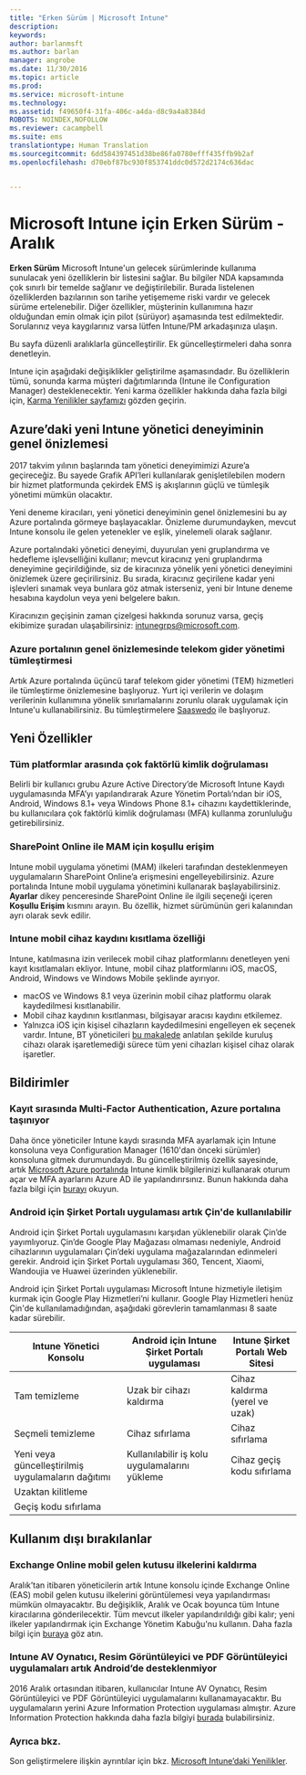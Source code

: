 ```yaml
---
title: "Erken Sürüm | Microsoft Intune"
description: 
keywords: 
author: barlanmsft
ms.author: barlan
manager: angrobe
ms.date: 11/30/2016
ms.topic: article
ms.prod: 
ms.service: microsoft-intune
ms.technology: 
ms.assetid: f49650f4-31fa-406c-a4da-d8c9a4a8384d
ROBOTS: NOINDEX,NOFOLLOW
ms.reviewer: cacampbell
ms.suite: ems
translationtype: Human Translation
ms.sourcegitcommit: 6dd584397451d38be86fa0780efff435ffb9b2af
ms.openlocfilehash: d70ebf87bc930f853741ddc0d572d2174c636dac


---
```


# <a name="the-early-edition-for-microsoft-intune---december"></a>Microsoft Intune için Erken Sürüm - Aralık

**Erken Sürüm** Microsoft Intune'un gelecek sürümlerinde kullanıma sunulacak yeni özelliklerin bir listesini sağlar. Bu bilgiler NDA kapsamında çok sınırlı bir temelde sağlanır ve değiştirilebilir. Burada listelenen özelliklerden bazılarının son tarihe yetişememe riski vardır ve gelecek sürüme ertelenebilir. Diğer özellikler, müşterinin kullanımına hazır olduğundan emin olmak için pilot (sürüyor) aşamasında test edilmektedir. Sorularınız veya kaygılarınız varsa lütfen Intune/PM arkadaşınıza ulaşın.

Bu sayfa düzenli aralıklarla güncelleştirilir. Ek güncelleştirmeleri daha sonra denetleyin.

Intune için aşağıdaki değişiklikler geliştirilme aşamasındadır. Bu özelliklerin tümü, sonunda karma müşteri dağıtımlarında (Intune ile Configuration Manager) desteklenecektir. Yeni karma özellikler hakkında daha fazla bilgi için, [Karma Yenilikler sayfamızı](https://technet.microsoft.com/en-US/library/mt718155(TechNet.10).aspx) gözden geçirin.

<!--736542-->
## <a name="public-preview-of-the-new-intune-admin-experience-on-azure"></a>Azure’daki yeni Intune yönetici deneyiminin genel önizlemesi

2017 takvim yılının başlarında tam yönetici deneyimimizi Azure’a geçireceğiz. Bu sayede Grafik API’leri kullanılarak genişletilebilen modern bir hizmet platformunda çekirdek EMS iş akışlarının güçlü ve tümleşik yönetimi mümkün olacaktır.

Yeni deneme kiracıları, yeni yönetici deneyiminin genel önizlemesini bu ay Azure portalında görmeye başlayacaklar. Önizleme durumundayken, mevcut Intune konsolu ile gelen yetenekler ve eşlik, yinelemeli olarak sağlanır.

Azure portalındaki yönetici deneyimi, duyurulan yeni gruplandırma ve hedefleme işlevselliğini kullanır; mevcut kiracınız yeni gruplandırma deneyimine geçirildiğinde, siz de kiracınıza yönelik yeni yönetici deneyimini önizlemek üzere geçirilirsiniz. Bu sırada, kiracınız geçirilene kadar yeni işlevleri sınamak veya bunlara göz atmak isterseniz, yeni bir Intune deneme hesabına kaydolun veya yeni belgelere bakın.

Kiracınızın geçişinin zaman çizelgesi hakkında sorunuz varsa, geçiş ekibimize şuradan ulaşabilirsiniz: [intunegrps@microsoft.com](mailto:intunegrps@microsoft.com).

### <a name="telecom-expense-management-integration-in-public-preview-of-azure-portal--747605--"></a>Azure portalının genel önizlemesinde telekom gider yönetimi tümleştirmesi<!--747605-->
Artık Azure portalında üçüncü taraf telekom gider yönetimi (TEM) hizmetleri ile tümleştirme önizlemesine başlıyoruz. Yurt içi verilerin ve dolaşım verilerinin kullanımına yönelik sınırlamalarını zorunlu olarak uygulamak için Intune'u kullanabilirsiniz. Bu tümleştirmelere [Saaswedo](http://www.saaswedo.com) ile başlıyoruz.

## <a name="new-capabilities"></a>Yeni Özellikler

### <a name="multi-factor-authentication-across-all-platforms---747590--"></a>Tüm platformlar arasında çok faktörlü kimlik doğrulaması <!--747590-->
Belirli bir kullanıcı grubu Azure Active Directory’de Microsoft Intune Kaydı uygulamasında MFA’yı yapılandırarak Azure Yönetim Portalı’ndan bir iOS, Android, Windows 8.1+ veya Windows Phone 8.1+ cihazını kaydettiklerinde, bu kullanıcılara çok faktörlü kimlik doğrulaması (MFA) kullanma zorunluluğu getirebilirsiniz.

### <a name="conditional-access-for-mam-with-sharepoint-online---vso-679339--"></a>SharePoint Online ile MAM için koşullu erişim <!--VSO 679339-->
Intune mobil uygulama yönetimi (MAM) ilkeleri tarafından desteklenmeyen uygulamaların SharePoint Online’a erişmesini engelleyebilirsiniz.  Azure portalında Intune mobil uygulama yönetimini kullanarak başlayabilirsiniz. __Ayarlar__ dikey penceresinde SharePoint Online ile ilgili seçeneği içeren __Koşullu Erişim__ kısmını arayın. Bu özellik, hizmet sürümünün geri kalanından ayrı olarak sevk edilir.

### <a name="ability-to-restrict-intune-mobile-device-enrollment"></a>Intune mobil cihaz kaydını kısıtlama özelliği
Intune, katılmasına izin verilecek mobil cihaz platformlarını denetleyen yeni kayıt kısıtlamaları ekliyor. Intune, mobil cihaz platformlarını iOS, macOS, Android, Windows ve Windows Mobile şeklinde ayırıyor. 
* macOS ve Windows 8.1 veya üzerinin mobil cihaz platformu olarak kaydedilmesi kısıtlanabilir. 
* Mobil cihaz kaydının kısıtlanması, bilgisayar aracısı kaydını etkilemez. 
* Yalnızca iOS için kişisel cihazların kaydedilmesini engelleyen ek seçenek vardır. Intune, BT yöneticileri [bu makalede](https://docs.microsoft.com/en-us/intune/deploy-use/manage-corporate-owned-devices) anlatılan şekilde kuruluş cihazı olarak işaretlemediği sürece tüm yeni cihazları kişisel cihaz olarak işaretler.


## <a name="notices"></a>Bildirimler

### <a name="multi-factor-authentication-on-enrollment-moving-to-the-azure-portal---vso-750545--"></a>Kayıt sırasında Multi-Factor Authentication, Azure portalına taşınıyor <!--VSO 750545-->
Daha önce yöneticiler Intune kaydı sırasında MFA ayarlamak için Intune konsoluna veya Configuration Manager (1610'dan önceki sürümler) konsoluna gitmek durumundaydı. Bu güncelleştirilmiş özellik sayesinde, artık [Microsoft Azure portalında](https://manage.windowsazure.com) Intune kimlik bilgilerinizi kullanarak oturum açar ve MFA ayarlarını Azure AD ile yapılandırırsınız. Bunun hakkında daha fazla bilgi için [burayı](https://aka.ms/mfa_ad) okuyun.

### <a name="company-portal-app-for-android-now-available-in-china---vso-658093--"></a>Android için Şirket Portalı uygulaması artık Çin'de kullanılabilir <!--VSO 658093-->
Android için Şirket Portalı uygulamasını karşıdan yüklenebilir olarak Çin’de yayımlıyoruz. Çin’de Google Play Mağazası olmaması nedeniyle, Android cihazlarının uygulamaları Çin’deki uygulama mağazalarından edinmeleri gerekir. Android için Şirket Portalı uygulaması 360, Tencent, Xiaomi, Wandoujia ve Huawei üzerinden yüklenebilir. 

Android için Şirket Portalı uygulaması Microsoft Intune hizmetiyle iletişim kurmak için Google Play Hizmetleri’ni kullanır. Google Play Hizmetleri henüz Çin'de kullanılamadığından, aşağıdaki görevlerin tamamlanması 8 saate kadar sürebilir. 

|Intune Yönetici Konsolu| Android için Intune Şirket Portalı uygulaması |Intune Şirket Portalı Web Sitesi|   
|---|---|---|
|Tam temizleme| Uzak bir cihazı kaldırma| Cihaz kaldırma (yerel ve uzak)|
|Seçmeli temizleme| Cihaz sıfırlama| Cihaz sıfırlama|
|Yeni veya güncelleştirilmiş uygulamaların dağıtımı| Kullanılabilir iş kolu uygulamalarını yükleme| Cihaz geçiş kodu sıfırlama|
|Uzaktan kilitleme|||
|Geçiş kodu sıfırlama|||

## <a name="deprecations"></a>Kullanım dışı bırakılanlar

### <a name="removal-of-exchange-online-mobile-inbox-policies---770687--"></a>Exchange Online mobil gelen kutusu ilkelerini kaldırma <!--770687-->
Aralık’tan itibaren yöneticilerin artık Intune konsolu içinde Exchange Online (EAS) mobil gelen kutusu ilkelerini görüntülemesi veya yapılandırması mümkün olmayacaktır. Bu değişiklik, Aralık ve Ocak boyunca tüm Intune kiracılarına gönderilecektir. Tüm mevcut ilkeler yapılandırıldığı gibi kalır; yeni ilkeler yapılandırmak için Exchange Yönetim Kabuğu'nu kullanın. Daha fazla bilgi için [buraya](https://technet.microsoft.com/en-us/library/bb123783%28v=exchg.150%29.aspx) göz atın.

### <a name="intune-av-player-image-viewer-and-pdf-viewer-apps-are-no-longer-supported-on-android---747553--"></a>Intune AV Oynatıcı, Resim Görüntüleyici ve PDF Görüntüleyici uygulamaları artık Android’de desteklenmiyor <!--747553-->
2016 Aralık ortasından itibaren, kullanıcılar Intune AV Oynatıcı, Resim Görüntüleyici ve PDF Görüntüleyici uygulamalarını kullanamayacaktır. Bu uygulamaların yerini Azure Information Protection uygulaması almıştır. Azure Information Protection hakkında daha fazla bilgiyi [burada](https://docs.microsoft.com/information-protection/rms-client/mobile-app-faq) bulabilirsiniz.

### <a name="see-also"></a>Ayrıca bkz.
Son geliştirmelere ilişkin ayrıntılar için bkz. [Microsoft Intune’daki Yenilikler](whats-new-in-microsoft-intune.md).



<!--HONumber=Nov16_HO5-->


